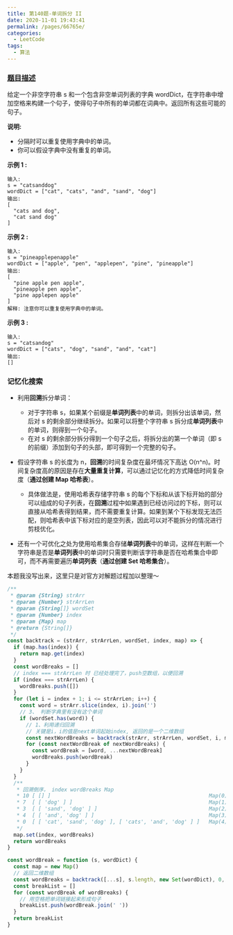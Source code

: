 ```yaml
---
title: 第140题-单词拆分 II
date: 2020-11-01 19:43:41
permalink: /pages/66765e/
categories:
  - LeetCode
tags:
  - 算法
---
```


### [题目描述](https://leetcode-cn.com/problems/word-break-ii/)

给定一个非空字符串 s 和一个包含非空单词列表的字典 wordDict，在字符串中增加空格来构建一个句子，使得句子中所有的单词都在词典中。返回所有这些可能的句子。

**说明:**

- 分隔时可以重复使用字典中的单词。
- 你可以假设字典中没有重复的单词。

**示例 1 :**

```
输入:
s = "catsanddog"
wordDict = ["cat", "cats", "and", "sand", "dog"]
输出:
[
  "cats and dog",
  "cat sand dog"
]
```

<!-- more -->

**示例 2 :**

```
输入:
s = "pineapplepenapple"
wordDict = ["apple", "pen", "applepen", "pine", "pineapple"]
输出:
[
  "pine apple pen apple",
  "pineapple pen apple",
  "pine applepen apple"
]
解释: 注意你可以重复使用字典中的单词。
```

**示例 3 :**

```
输入:
s = "catsandog"
wordDict = ["cats", "dog", "sand", "and", "cat"]
输出:
[]
```

### 记忆化搜索

- 利用**回溯**拆分单词：

  - 对于字符串 s，如果某个前缀是**单词列表**中的单词，则拆分出该单词，然后对 s 的剩余部分继续拆分。如果可以将整个字符串 s 拆分成**单词列表**中的单词，则得到一个句子。
  - 在对 s 的剩余部分拆分得到一个句子之后，将拆分出的第一个单词（即 s 的前缀）添加到句子的头部，即可得到一个完整的句子。

- 假设字符串 s 的长度为 n，**回溯**的时间复杂度在最坏情况下高达 O(n^n)。时间复杂度高的原因是存在**大量重复计算**，可以通过记忆化的方式降低时间复杂度（**通过创建 Map 哈希表**）。

  - 具体做法是，使用哈希表存储字符串 s 的每个下标和从该下标开始的部分可以组成的句子列表，在**回溯**过程中如果遇到已经访问过的下标，则可以直接从哈希表得到结果，而不需要重复计算。如果到某个下标发现无法匹配，则哈希表中该下标对应的是空列表，因此可以对不能拆分的情况进行剪枝优化。

- 还有一个可优化之处为使用哈希集合存储**单词列表**中的单词，这样在判断一个字符串是否是**单词列表**中的单词时只需要判断该字符串是否在哈希集合中即可，而不再需要遍历**单词列表**（**通过创建 Set 哈希集合**）。

本题我没写出来，这里只是对官方对解题过程加以整理～

```JavaScript
/**
 * @param {String} strArr
 * @param {Number} strArrLen
 * @param {String[]} wordSet
 * @param {Number} index
 * @param {Map} map
 * @return {String[]}
 */
const backtrack = (strArr, strArrLen, wordSet, index, map) => {
  if (map.has(index)) {
    return map.get(index)
  }
  const wordBreaks = []
  // index === strArrLen 时 已经处理完了，push空数组，以便回溯
  if (index === strArrLen) {
    wordBreaks.push([])
  }
  for (let i = index + 1; i <= strArrLen; i++) {
    const word = strArr.slice(index, i).join('')
    // 3、 判断字典里有没有这个单词
    if (wordSet.has(word)) {
      // 1、利用递归回溯
      // 关键是i，i的值是next单词起始index, 返回的是一个二维数组
      const nextWordBreaks = backtrack(strArr, strArrLen, wordSet, i, map)
      for (const nextWordBreak of nextWordBreaks) {
        const wordBreak = [word, ...nextWordBreak]
        wordBreaks.push(wordBreak)
      }
    }
  }
  /**
   * 回溯倒序， index wordBreaks Map
   * 10 [ [] ]                                                   Map(0) {}
   * 7  [ [ 'dog' ] ]                                            Map(1) { 10 => [ [] ] }
   * 3  [ [ 'sand', 'dog' ] ]                                    Map(2) { 10 => [ [] ], 7 => [ [ 'dog' ] ] }
   * 4  [ [ 'and', 'dog' ] ]                                     Map(3) { 10 => [ [] ], 7 => [ [ 'dog' ] ], 3 => [ [ 'sand', 'dog' ] ] }
   * 0  [ [ 'cat', 'sand', 'dog' ], [ 'cats', 'and', 'dog' ] ]   Map(4) { 10 => [ [] ], 7 => [ [ 'dog' ] ], 3 => [ [ 'sand', 'dog' ] ], 4 => [ [ 'and', 'dog' ] ]}
   */
  map.set(index, wordBreaks)
  return wordBreaks
}

const wordBreak = function (s, wordDict) {
  const map = new Map()
  // 返回二维数组
  const wordBreaks = backtrack([...s], s.length, new Set(wordDict), 0, map)
  const breakList = []
  for (const wordBreak of wordBreaks) {
    // 用空格把单词链接起来形成句子
    breakList.push(wordBreak.join(' '))
  }
  return breakList
}
```
